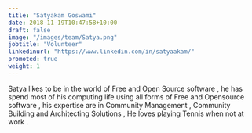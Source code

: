 ```yaml
---
title: "Satyakam Goswami"
date: 2018-11-19T10:47:58+10:00
draft: false
image: "/images/team/Satya.png"
jobtitle: "Volunteer"
linkedinurl: "https://www.linkedin.com/in/satyaakam/"
promoted: true
weight: 1
---
```


Satya likes to be in the world of Free and Open Source software , he has spend most of his computing life using all forms of Free and Opensource software , his expertise are in Community Management , Community Building and Architecting Solutions , He loves playing Tennis when not at work .
